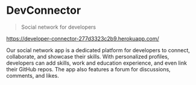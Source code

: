 # DevConnector

> Social network for developers

https://developer-connector-277d3323c2b9.herokuapp.com/

Our social network app is a dedicated platform for developers to connect, collaborate, and showcase their skills. With personalized profiles, developers can add skills, work and education experience, and even link their GitHub repos. The app also features a forum for discussions, comments, and likes. 
